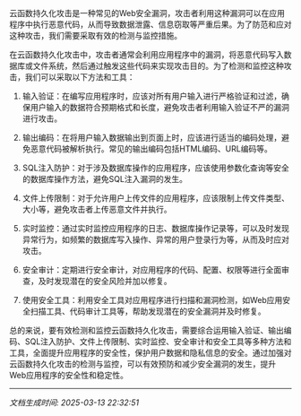 云函数持久化攻击是一种常见的Web安全漏洞，攻击者利用这种漏洞可以在应用程序中执行恶意代码，从而导致数据泄露、信息窃取等严重后果。为了防范和应对这种攻击，我们需要采取有效的检测与监控措施。

在云函数持久化攻击中，攻击者通常会利用应用程序中的漏洞，将恶意代码写入数据库或文件系统，然后通过触发这些代码来实现攻击目的。为了检测和监控这种攻击，我们可以采取以下方法和工具：

1. 输入验证：在编写应用程序时，应该对所有用户输入进行严格验证和过滤，确保用户输入的数据符合预期格式和长度，避免攻击者利用输入验证不严的漏洞进行攻击。

2. 输出编码：在将用户输入数据输出到页面上时，应该进行适当的编码处理，避免恶意代码被解析执行。常见的输出编码包括HTML编码、URL编码等。

3. SQL注入防护：对于涉及数据库操作的应用程序，应该使用参数化查询等安全的数据库操作方法，避免SQL注入漏洞的发生。

4. 文件上传限制：对于允许用户上传文件的应用程序，应该限制上传文件类型、大小等，避免攻击者上传恶意文件并执行。

5. 实时监控：通过实时监控应用程序的日志、数据库操作记录等，可以及时发现异常行为，如频繁的数据库写入操作、异常的用户登录行为等，从而及时应对攻击。

6. 安全审计：定期进行安全审计，对应用程序的代码、配置、权限等进行全面审查，及时发现潜在的安全风险并加以修复。

7. 使用安全工具：利用安全工具对应用程序进行扫描和漏洞检测，如Web应用安全扫描工具、代码审计工具等，帮助发现潜在的安全漏洞并及时修复。

总的来说，要有效检测和监控云函数持久化攻击，需要综合运用输入验证、输出编码、SQL注入防护、文件上传限制、实时监控、安全审计和安全工具等多种方法和工具，全面提升应用程序的安全性，保护用户数据和隐私信息的安全。通过加强对云函数持久化攻击的检测与监控，可以有效预防和减少安全漏洞的发生，提升Web应用程序的安全性和稳定性。

---

*文档生成时间: 2025-03-13 22:32:51*











